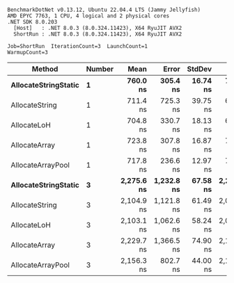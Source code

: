```

BenchmarkDotNet v0.13.12, Ubuntu 22.04.4 LTS (Jammy Jellyfish)
AMD EPYC 7763, 1 CPU, 4 logical and 2 physical cores
.NET SDK 8.0.203
  [Host]   : .NET 8.0.3 (8.0.324.11423), X64 RyuJIT AVX2
  ShortRun : .NET 8.0.3 (8.0.324.11423), X64 RyuJIT AVX2

Job=ShortRun  IterationCount=3  LaunchCount=1  
WarmupCount=3  

```
| Method               | Number | Mean       | Error      | StdDev   | Min        | Max        | Gen0   | Gen1   | Allocated |
|--------------------- |------- |-----------:|-----------:|---------:|-----------:|-----------:|-------:|-------:|----------:|
| **AllocateStringStatic** | **1**      |   **760.0 ns** |   **305.4 ns** | **16.74 ns** |   **741.3 ns** |   **773.6 ns** | **0.0124** | **0.0114** |   **1.02 KB** |
| AllocateString       | 1      |   711.4 ns |   725.3 ns | 39.75 ns |   687.0 ns |   757.2 ns | 0.0124 | 0.0114 |   1.02 KB |
| AllocateLoH          | 1      |   704.8 ns |   330.7 ns | 18.13 ns |   692.3 ns |   725.6 ns | 0.0124 | 0.0114 |   1.02 KB |
| AllocateArray        | 1      |   723.8 ns |   307.8 ns | 16.87 ns |   707.3 ns |   741.0 ns | 0.0124 | 0.0114 |   1.02 KB |
| AllocateArrayPool    | 1      |   717.8 ns |   236.6 ns | 12.97 ns |   703.5 ns |   728.9 ns | 0.0124 | 0.0114 |   1.02 KB |
| **AllocateStringStatic** | **3**      | **2,275.6 ns** | **1,232.8 ns** | **67.58 ns** | **2,204.9 ns** | **2,339.5 ns** | **0.0343** | **0.0305** |   **3.07 KB** |
| AllocateString       | 3      | 2,104.9 ns | 1,121.8 ns | 61.49 ns | 2,053.0 ns | 2,172.8 ns | 0.0343 | 0.0305 |   3.07 KB |
| AllocateLoH          | 3      | 2,103.1 ns | 1,062.6 ns | 58.24 ns | 2,042.7 ns | 2,158.9 ns | 0.0343 | 0.0305 |   3.07 KB |
| AllocateArray        | 3      | 2,229.7 ns | 1,366.5 ns | 74.90 ns | 2,144.3 ns | 2,284.0 ns | 0.0343 | 0.0305 |   3.07 KB |
| AllocateArrayPool    | 3      | 2,156.3 ns |   802.7 ns | 44.00 ns | 2,106.7 ns | 2,190.5 ns | 0.0343 | 0.0305 |   3.07 KB |
